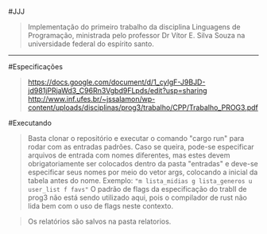#JJJ
>Implementação do primeiro trabalho da disciplina Linguagens de Programação, ministrada pelo professor Dr Vítor E. Silva Souza na universidade federal do espírito santo.
<hr>

#Especificações
>https://docs.google.com/document/d/1_cyIgF-J9BJD-jd981jPRjaWd3_C96Rn3Vgbd9FLpds/edit?usp=sharing
>http://www.inf.ufes.br/~jssalamon/wp-content/uploads/disciplinas/prog3/trabalho/CPP/Trabalho_PROG3.pdf

#Executando
>Basta clonar o repositório e executar o comando "cargo run" para rodar com as entradas padrões. Caso se queira, pode-se especificar arquivos de entrada com nomes diferentes, mas estes devem obrigatoriamente ser colocados dentro da pasta "entradas" e deve-se especificar seus nomes por meio do vetor args, colocando a inicial da tabela antes do nome. Exemplo:
>`"m lista_midias g lista_generos u user_list f favs"`
>O padrão de flags da especificação do trabII de prog3 não está sendo utilizado aqui, pois o compilador de rust não lida bem com o uso de flags neste contexto.

>Os relatórios são salvos na pasta relatorios.